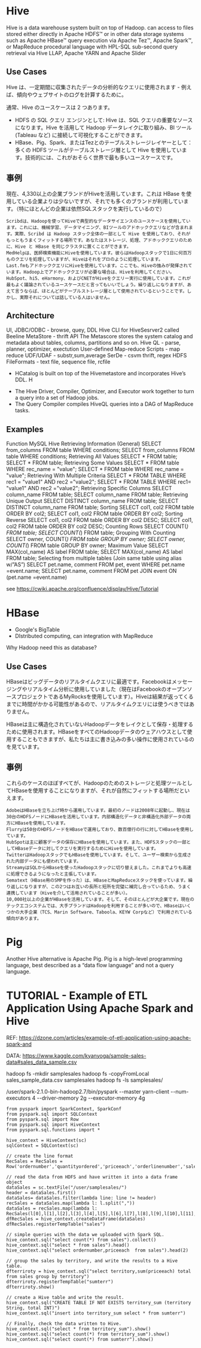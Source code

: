 

# Hive

Hive is a data warehouse system built on top of Hadoop.
can access to files stored either directly in Apache HDFS™ or in other data storage systems such as Apache HBase™
query execution via Apache Tez™, Apache Spark™, or MapReduce
procedural language with HPL-SQL
sub-second query retrieval via Hive LLAP, Apache YARN and Apache Slider

## Use Cases
Hive は、一定期間に収集されたデータの分析的なクエリに使用されます - 例えば、傾向やウェブサイトのログを計算するために。

通常、Hive のユースケースは 2 つあります。
- HDFS の SQL クエリ エンジンとして:
	Hive は、SQL クエリの重要なソースになります。Hive を活用して Hadoop データレイクに取り組み、BI ツール (Tableau など) に接続して可視化することができます。
- HBase、Pig、Spark、またはTezとのテーブルストレージレイヤーとして：
	多くの HDFS ツールがテーブルストレージ層として Hive を使用しています。技術的には、これがおそらく世界で最も多いユースケースです。

## 事例
現在、4,330以上の企業ブランドがHiveを活用しています。これは HBase を使用している企業よりは少ないですが、それでも多くのブランドが利用しています。（特にほとんどの企業は依然SQLスタックを実行しているので）

    Scribdは、Hadoopを使ってHiveで典型的なデータサイエンスのユースケースを使用しています。これには、機械学習、データマイニング、BIツールのアドホッククエリなどが含まれます。実際、Scribd は Hadoop スタック全体の一部として Hive を使用しており、それがもっともうまくフィットする場所です。あなたはストレージ、処理、アドホッククエリのために、Hive と HBase を同じクラスタに置くことができます。
    MedHelpは、医師検索機能にHiveを使用しています。彼らはHadoopスタックで1日に何百万ものクエリを処理していますが、Hiveはそれをプロのように処理しています。
    Last.fmもアドホッククエリにHiveを使用しています。ここでも、Hiveの強みが発揮されています。Hadoop上でアドホッククエリが必要な場合は、Hiveを利用してください。
    HubSpot、hi5、eHarmony、およびCNETがHiveをクエリー実行に使用しています。これが最もよく議論されているユースケースだと言ってもいいでしょう。繰り返しになりますが、あえて言うならば、ほとんどがテーブルストレージ層として使用されているということです。しかし、実際それについては話している人はいません。

## Architecture
UI, JDBC/ODBC - browse, quey, DDL				Hive CLI for HiveSesrver2 called Beeline
MetaStore - thrift API							The Metascore stores the system catalog and metadata about tables, columns, partitions and so on. 
Hive QL - parse, planner, optimizer, exectution
User-defined Map-reduce Scripts	- map reduce
UDF/UDAF - substr,sum,average
SerDe	- csvm thrift, regex
HDFS FileFormats - text file, sequence file, rcfile

+ HCatalog is built on top of the Hivemetastore and incorporates Hive’s DDL. H
- The Hive Driver, Compiler, Optimizer, and Executor work together to turn a query into a set of Hadoop jobs.
- The Query Compiler compiles HiveQL queries into a DAG of MapReduce tasks.

## Examples

Function MySQL Hive Retrieving Information (General)
	SELECT from_columns FROM table WHERE conditions;
	SELECT from_columns FROM table WHERE conditions;
Retrieving All Values
	SELECT * FROM table;
	SELECT * FROM table;
Retrieving Some Values
	SELECT * FROM table WHERE rec_name = "value";
	SELECT * FROM table WHERE rec_name = "value";
Retrieving With Multiple Criteria
	SELECT * FROM TABLE WHERE rec1 = "value1" AND rec2 ="value2";
	SELECT * FROM TABLE WHERE rec1= "value1" AND rec2 ="value2";
Retrieving Specific Columns
	SELECT column_name FROM table;
	SELECT column_name FROM table;
Retrieving Unique Output
	SELECT DISTINCT column_name FROM table;
	SELECT DISTINCT column_name FROM table;
Sorting
	SELECT col1, col2 FROM table ORDER BY col2;
	SELECT col1, col2 FROM table ORDER BY col2;
Sorting Reverse
	SELECT col1, col2 FROM table ORDER BY col2 DESC;
	SELECT col1, col2 FROM table ORDER BY col2 DESC;
Counting Rows
	SELECT COUNT(*) FROM table;
	SELECT COUNT(*) FROM table;
Grouping With Counting
	SELECT owner, COUNT(*) FROM table GROUP BY owner;
	SELECT owner, COUNT(*) FROM table GROUP BY owner;
Maximum Value
	SELECT MAX(col_name) AS label FROM table;
	SELECT MAX(col_name) AS label FROM table;
Selecting from multiple tables (Join same table using alias w/”AS”)
	SELECT pet.name, comment FROM pet, event WHERE pet.name =event.name;
	SELECT pet.name, comment FROM pet JOIN event ON (pet.name =event.name)

see https://cwiki.apache.org/confluence/display/Hive/Tutorial

# HBase 

- Google's BigTable
- DIstributed computing, can integration with MapReduce

Why Hadoop need this as database?


## Use Cases

HBaseはビッグデータのリアルタイムクエリに最適です。Facebookはメッセージングやリアルタイム分析に使用していました（現在はFacebookのオープンソースプロジェクトであるMyRocksを使用しています）。Hiveは結果が返ってくるまでに時間がかかる可能性があるので、リアルタイムクエリには使うべきではありません。

HBaseは主に構造化されていないHadoopデータをレイクとして保存・処理するために使用されます。HBaseをすべてのHadoopデータのウェアハウスとして使用することもできますが、私たちは主に書き込みの多い操作に使用されているのを見ています。

## 事例

これらのケースのほぼすべてが、Hadoopのためのストレージと処理ツールとしてHBaseを使用することになりますが、それが自然にフィットする場所だといえます。

    AdobeはHBaseを立ち上げ時から運用しています。最初のノードは2008年に起動し、現在は30台のHDFSノードにHBaseを活用しています。内部構造化データと非構造化外部データの両方にHBaseを使用しています。
    Flurryは50台のHDFSノードをHBaseで運用しており、数百億行の行に対してHBaseを使用しています。
    HubSpotは主に顧客データの保存にHBaseを使用しています。また、HDFSスタックの一部としてHBaseデータに対してクエリを実行するためにHiveを使用しています。
    TwitterはHadoopスタックでもHBaseを使用しています。そして、ユーザー検索から生成された内部データにも使われています。
    StreamyはSQLからHBaseを使ったHadoopスタックに切り替えました。これまでよりも高速に処理できるようになったと主張しています。
    Sematext（HBase用のSMPを作った）は、HBaseとMapReduceスタックを使っています。繰り返しになりますが、この2つはお互いの長所と短所を完璧に補完し合っているため、うまく連携しています（Hiveを介して活用されていることが多い）。
    10,000社以上の企業がHBaseを活用しています。そして、そのほとんどが大企業です。現在のテックエコシステムでは、大手ブランドはHadoopを利用することが多いので、HBaseはいくつかの大手企業（TCS、Marin Software、Taboola、KEYW Corpなど）で利用されている傾向があります。

# Pig
Another Hive alternative is Apache Pig. Pig is a high-level programming language, best described as a “data flow language” and not a query language.








# TUTORIAL - Example of ETL Application Using Apache Spark and Hive
REF: https://dzone.com/articles/example-of-etl-application-using-apache-spark-and

DATA: https://www.kaggle.com/kyanyoga/sample-sales-data#sales_data_sample.csv

hadoop fs -mkdir samplesales
hadoop fs -copyFromLocal sales_sample_data.csv samplesales
hadoop fs -ls samplesales/

/user/spark-2.1.0-bin-hadoop2.7/bin/pyspark --master yarn-client --num-executors 4 --driver-memory 2g --executor-memory 4g
```
from pyspark import SparkContext, SparkConf
from pyspark.sql import SQLContext
from pyspark.sql import Row
from pyspark.sql import HiveContext
from pyspark.sql.functions import *

hive_context = HiveContext(sc)
sqlContext = SQLContext(sc)

// create the line format
RecSales = RecSales = Row('ordernumber','quantityordered','priceeach','orderlinenumber','sales','orderdate','status','qtr_id','month_id','year_id','productline','msrp','productcode','customername','phone','addressline1','addressline2','city','state','postalcode','country','territory','contactlastname','contactfirstname','dealsize')

// read the data from HDFS and have written it into a data frame object
dataSales = sc.textFile("/user/samplesales/")
header = dataSales.first()
dataSales= dataSales.filter(lambda line: line != header)
recSales = dataSales.map(lambda l: l.split(","))
dataSales = recSales.map(lambda l: RecSales(l[0],l[1],l[2],l[3],l[4],l[5],l[6],l[7],l[8],l[9],l[10],l[11],l[12],l[13],l[14],l[15],l[16],l[17],l[18],l[19],l[20],l[21],l[22],l[23],l[24]))
dfRecSales = hive_context.createDataFrame(dataSales)
dfRecSales.registerTempTable("sales")

// simple queries with the data we uploaded with Spark SQL.
hive_context.sql("select count(*) from sales").collect()
hive_context.sql("select * from sales").head()
hive_context.sql("select ordernumber,priceeach  from sales").head(2)

// group the sales by territory, and write the results to a Hive table.
dfterriroty = hive_context.sql("select territory,sum(priceeach) total from sales group by territory")
dfterriroty.registerTempTable("sumterr")
dfterriroty.show()

// create a Hive table and write the result.
hive_context.sql("CREATE TABLE IF NOT EXISTS territory_sum (territory String, total INT)")
hive_context.sql("insert into territory_sum select * from sumterr")

// Finally, check the data written to Hive.
hive_context.sql("select * from territory_sum").show()
hive_context.sql("select count(*) from territory_sum").show()
hive_context.sql("select count(*) from sumterr").show()
```



